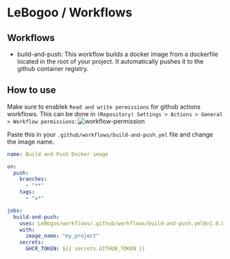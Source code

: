 # LeBogoo / Workflows

## Workflows
- build-and-push: This workflow builds a docker image from a dockerfile located in the root of your project. It automatically pushes it to the github container registry.

## How to use

Make sure to enablek `Read and write permissions` for github actions workflows.
This can be done in `(Repository) Settings > Actions > General > Workflow permissions`:
<img alt="workflow-permission" src="https://github.com/user-attachments/assets/2c0438c0-56de-459b-9ad7-cbaa68c7aa3c" />

Paste this in your `.github/workflows/build-and-push.yml` file and change the image name.
```yml
name: Build and Push Docker image

on:
  push:
    branches:
      - "**"
    tags:
      - "v*"

jobs:
  build-and-push:
    uses: LeBogoo/workflows/.github/workflows/build-and-push.yml@v1.0.0
    with:
      image_name: "my_project"
    secrets:
      GHCR_TOKEN: ${{ secrets.GITHUB_TOKEN }}
```
